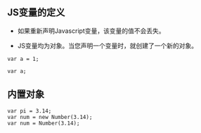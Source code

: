 ## JS变量的定义

- 如果重新声明Javascript变量，该变量的值不会丢失。

- JS变量均为对象。当您声明一个变量时，就创建了一个新的对象。

```
var a = 1;

var a;
```


## 内置对象

```
var pi = 3.14;
var num = new Number(3.14);
var num = Number(3.14);
```